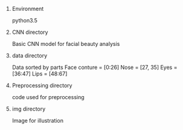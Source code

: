 1. Environment<p>
python3.5

2. CNN directory<p>
Basic CNN model for facial beauty analysis

3. data directory<p>
Data sorted by parts
Face conture = [0:26]
Nose = [27, 35]
Eyes = [36:47]
Lips = [48:67]

4. Preprocessing directory<p>
code used for preprocessing

5. img directory<p>
Image for illustration
